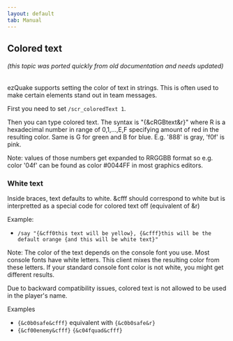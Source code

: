 ```yaml
---
layout: default
tab: Manual
---
```


## Colored text

###### (this topic was ported quickly from old documentation and needs updated)

ezQuake supports setting the color of text in strings. This is often used to make certain elements stand out in team messages.

First you need to set `/scr_coloredText 1`.

Then you can type colored text. The syntax is "{&cRGBtext&r}" where R is a hexadecimal number in range of 0,1,...,E,F specifying amount of red in the resulting color. Same is G for green and B for blue. E.g. '888' is gray, 'f0f' is pink.

Note: values of those numbers get expanded to RRGGBB format so e.g. color '04f' can be found as color #0044FF in most graphics editors.

### White text

Inside braces, text defaults to white.  &cfff should correspond to white but is interpretted as a special code for colored text off (equivalent of &r)

Example:

- `/say "{&cff0this text will be yellow}, {&cfff}this will be the default orange {and this will be white text}"`

Note: The color of the text depends on the console font you use. Most console fonts have white letters. This client mixes the resulting color from these letters. If your standard console font color is not white, you might get different results.

Due to backward compatibility issues, colored text is not allowed to be used in the player's name.

Examples

- `{&c0b0safe&cfff}` equivalent with `{&c0b0safe&r}`
- `{&cf00enemy&cfff}` `{&c04fquad&cfff}`
